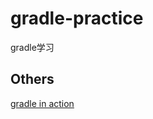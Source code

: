 # gradle-practice

gradle学习

## Others

[gradle in action](https://github.com/bmuschko/gradle-in-action-source)
